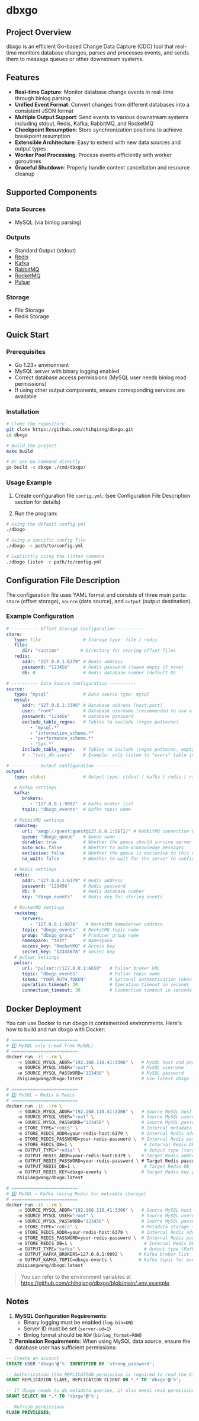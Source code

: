 # dbxgo

## Project Overview

dbxgo is an efficient Go-based Change Data Capture (CDC) tool that real-time monitors database changes, parses and processes events, and sends them to message queues or other downstream systems.

## Features

- **Real-time Capture**: Monitor database change events in real-time through binlog parsing
- **Unified Event Format**: Convert changes from different databases into a consistent JSON format
- **Multiple Output Support**: Send events to various downstream systems including stdout, Redis, Kafka, RabbitMQ, and RocketMQ
- **Checkpoint Resumption**: Store synchronization positions to achieve breakpoint resumption
- **Extensible Architecture**: Easy to extend with new data sources and output types
- **Worker Pool Processing**: Process events efficiently with worker goroutines
- **Graceful Shutdown**: Properly handle context cancellation and resource cleanup

## Supported Components

### Data Sources
- MySQL (via binlog parsing)

### Outputs
- Standard Output (stdout)
- [Redis](https://redis.io/)
- [Kafka](https://kafka.apache.org/)
- [RabbitMQ](https://www.rabbitmq.com/)
- [RocketMQ](https://rocketmq.apache.org/)
- [Pulsar](https://pulsar.apache.org/)

### Storage
- File Storage
- Redis Storage

## Quick Start

### Prerequisites

- Go 1.23+ environment
- MySQL server with binary logging enabled
- Correct database access permissions (MySQL user needs binlog read permissions)
- If using other output components, ensure corresponding services are available

### Installation

```bash
# Clone the repository
git clone https://github.com/chihqiang/dbxgo.git
cd dbxgo

# Build the project
make build

# Or use Go command directly
go build -o dbxgo ./cmd/dbxgo/
```

### Usage Example

1. Create configuration file `config.yml`: (see Configuration File Description section for details)

2. Run the program:

```bash
# Using the default config.yml
./dbxgo

# Using a specific config file
./dbxgo -c path/to/config.yml

# Explicitly using the listen command
./dbxgo listen -c path/to/config.yml
```

## Configuration File Description

The configuration file uses YAML format and consists of three main parts: `store` (offset storage), `source` (data source), and `output` (output destination).

### Example Configuration

```yaml
# ---------- Offset Storage Configuration ----------
store:
   type: file                # Storage type: file / redis
   file:
      dir: "runtime"        # Directory for storing offset files
   redis:
      addr: "127.0.0.1:6379" # Redis address
      password: "123456"     # Redis password (leave empty if none)
      db: 0                  # Redis database number (default 0)

# ---------- Data Source Configuration ----------
source:
   type: "mysql"             # Data source type: mysql
   mysql:
      addr: "127.0.0.1:3306" # Database address (host:port)
      user: "root"           # Database username (recommended to use a dedicated account in production)
      password: "123456"     # Database password
      exclude_table_regex:   # Tables to exclude (regex patterns)
         - "mysql.*"
         - "information_schema.*"
         - "performance_schema.*"
         - "sys.*"
      include_table_regex:   # Tables to include (regex patterns, empty = all except excluded)
      # - "test_db.users"    # Example: only listen to "users" table in "test_db"

# ---------- Output Configuration ----------
output:
   type: stdout              # Output type: stdout / kafka / redis / rabbitmq / rocketmq

   # Kafka settings
   kafka:
      brokers:
         - "127.0.0.1:9092"  # Kafka broker list
      topic: "dbxgo_events"  # Kafka topic name

   # RabbitMQ settings
   rabbitmq:
      url: "amqp://guest:guest@127.0.0.1:5672/" # RabbitMQ connection URL
      queue: "dbxgo_queue"   # Queue name
      durable: true          # Whether the queue should survive server restarts
      auto_ack: false        # Whether to auto-acknowledge messages
      exclusive: false       # Whether the queue is exclusive to this connection
      no_wait: false         # Whether to wait for the server to confirm queue declaration

   # Redis settings
   redis:
      addr: "127.0.0.1:6379" # Redis address
      password: "123456"     # Redis password
      db: 0                  # Redis database number
      key: "dbxgo_events"    # Redis key for storing events

   # RocketMQ settings
   rocketmq:
      servers:
         - "127.0.0.1:9876"   # RocketMQ NameServer address
      topic: "dbxgo_events"  # RocketMQ topic name
      group: "dbxgo_group"   # Producer group name
      namespace: "test"      # Namespace
      access_key: "RocketMQ" # Access key
      secret_key: "12345678" # Secret key
   # pulsar settings
   pulsar:
      url: "pulsar://127.0.0.1:6650"   # Pulsar broker URL
      topic: "dbxgo_events"            # Pulsar topic name
      token: "YOUR_AUTH_TOKEN"         # Optional authentication token
      operation_timeout: 30            # Operation timeout in seconds
      connection_timeout: 30           # Connection timeout in seconds
```

## Docker Deployment

You can use Docker to run dbxgo in containerized environments. Here's how to build and run dbxgo with Docker:

```bash
# =========================
# 1️⃣ MySQL only (read from MySQL)
# =========================
docker run -it --rm \
    -e SOURCE_MYSQL_ADDR="192.168.110.41:3306" \   # MySQL host and port
    -e SOURCE_MYSQL_USER="root" \                  # MySQL username
    -e SOURCE_MYSQL_PASSWORD="123456" \            # MySQL password
    zhiqiangwang/dbxgo:latest                      # Use latest dbxgo image

# =========================
# 2️⃣ MySQL → Redis & Redis
# =========================
docker run -it --rm \
    -e SOURCE_MYSQL_ADDR="192.168.110.41:3306" \   # Source MySQL host
    -e SOURCE_MYSQL_USER="root" \                  # Source MySQL username
    -e SOURCE_MYSQL_PASSWORD="123456" \            # Source MySQL password
    -e STORE_TYPE="redis" \                        # Internal metadata storage type (Redis)
    -e STORE_REDIS_ADDR=your-redis-host:6379 \     # Internal Redis address
    -e STORE_REDIS_PASSWORD=your-redis-password \  # Internal Redis password
    -e STORE_REDIS_DB=1 \                           # Internal Redis DB
    -e OUTPUT_TYPE="redis" \                        # Output type (target Redis)
    -e OUTPUT_REDIS_ADDR=your-redis-host:6379 \    # Target Redis address
    -e OUTPUT_REDIS_PASSWORD=your-redis-password \ # Target Redis password
    -e OUTPUT_REDIS_DB=1 \                          # Target Redis DB
    -e OUTPUT_REDIS_KEY=dbxgo-events \             # Target Redis key prefix
    zhiqiangwang/dbxgo:latest

# =========================
# 3️⃣ MySQL → Kafka (using Redis for metadata storage)
# =========================
docker run -it --rm \
    -e SOURCE_MYSQL_ADDR="192.168.110.41:3306" \   # Source MySQL host
    -e SOURCE_MYSQL_USER="root" \                  # Source MySQL username
    -e SOURCE_MYSQL_PASSWORD="123456" \            # Source MySQL password
    -e STORE_TYPE="redis" \                        # Metadata storage type (Redis)
    -e STORE_REDIS_ADDR=your-redis-host:6379 \     # Internal Redis address
    -e STORE_REDIS_PASSWORD=your-redis-password \  # Internal Redis password
    -e STORE_REDIS_DB=1 \                           # Internal Redis DB
    -e OUTPUT_TYPE="kafka" \                        # Output type (Kafka)
    -e OUTPUT_KAFKA_BROKERS=127.0.0.1:9092 \      # Kafka broker list
    -e OUTPUT_KAFKA_TOPIC=dbxgo-events \          # Kafka topic for events
    zhiqiangwang/dbxgo:latest
```

> You can refer to the environment variables at https://github.com/chihqiang/dbxgo/blob/main/.env.example.

## Notes

1. **MySQL Configuration Requirements**:
   - Binary logging must be enabled (`log-bin=ON`)
   - Server ID must be set (`server-id=1`)
   - Binlog format should be `ROW` (`binlog_format=ROW`)
2. **Permission Requirements**: When using MySQL data source, ensure the database user has sufficient permissions:

```sql
-- Create an account
CREATE USER 'dbxgo'@'%' IDENTIFIED BY 'strong_password';

-- Authorization (the REPLICATION permission is required to read the binlog)
GRANT REPLICATION SLAVE, REPLICATION CLIENT ON *.* TO 'dbxgo'@'%';

-- If dbxgo needs to do metadata queries, it also needs read permissions
GRANT SELECT ON *.* TO 'dbxgo'@'%';

-- Refresh permissions
FLUSH PRIVILEGES;
```
